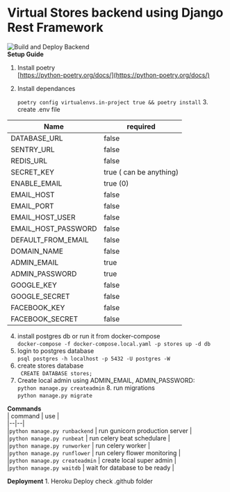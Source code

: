 
  
    
        
# Virtual Stores backend using Django Rest Framework  
![Build and Deploy Backend](https://github.com/ramzitannous/virtual-stores/workflows/Build%20and%20Deploy%20Backend/badge.svg?branch=master)        
 **Setup Guide**        
1. Install poetry        
[https://python-poetry.org/docs/](https://python-poetry.org/docs/)        
        
 2. Install dependances        
        
    `poetry config virtualenvs.in-project true && poetry install` 3. create .env file        
        
        
        
| Name | required |        
|--|--|        
| DATABASE_URL | false |        
| SENTRY_URL | false |        
|REDIS_URL| false|        
|SECRET_KEY| true ( can be anything)|        
|ENABLE_EMAIL|  true (0)|        
|EMAIL_HOST| false|        
|EMAIL_PORT| false|        
|EMAIL_HOST_USER| false|        
|EMAIL_HOST_PASSWORD| false|        
|DEFAULT_FROM_EMAIL| false        
|DOMAIN_NAME| false|        
|ADMIN_EMAIL| true|        
|ADMIN_PASSWORD|true|     
|GOOGLE_KEY|false|
|GOOGLE_SECRET|false|
|FACEBOOK_KEY|false|
|FACEBOOK_SECRET| false| 
 4. install postgres db or run it from docker-compose    
  `docker-compose -f docker-compose.local.yaml -p stores up -d db`    
5. login to  postgres database      
  `psql postgres -h localhost -p 5432 -U postgres -W`      
6. create stores database      
   ` CREATE DATABASE stores;`   
7. Create local admin using ADMIN_EMAIL, ADMIN_PASSWORD:        
 `python manage.py createadmin` 8. run migrations        
`python manage.py migrate`        
        
 **Commands**   
 | command | use  |        
|--|--|        
|`python manage.py runbackend` | run gunicorn production server |        
|`python manage.py runbeat` | run celery beat schedulare |        
|`python manage.py runworker` | run celery worker |        
|`python manage.py runflower` | run celery flower monitoring |        
|`python manage.py createadmin` | create local super admin |        
|`python manage.py waitdb` | wait for database to be ready |        
        
        
**Deployment** 1. Heroku Deploy check .github folder